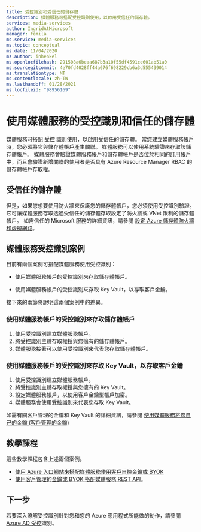 ```yaml
---
title: 受控識別和受信任的儲存體
description: 媒體服務可搭配受控識別使用，以啟用受信任的儲存體。
services: media-services
author: IngridAtMicrosoft
manager: femila
ms.service: media-services
ms.topic: conceptual
ms.date: 11/04/2020
ms.author: inhenkel
ms.openlocfilehash: 291508a6beaa687b3a10f55df4591ce601ab51a0
ms.sourcegitcommit: 4e70fd4028ff44a676f698229cb6a3d555439014
ms.translationtype: MT
ms.contentlocale: zh-TW
ms.lasthandoff: 01/28/2021
ms.locfileid: "98956169"
---
```

# <a name="managed-identities-and-trusted-storage-with-media-services"></a>使用媒體服務的受控識別和信任的儲存體

媒體服務可搭配 [受控](../../active-directory/managed-identities-azure-resources/overview.md) 識別使用，以啟用受信任的儲存體。 當您建立媒體服務帳戶時，您必須將它與儲存體帳戶產生關聯。 媒體服務可以使用系統驗證來存取該儲存體帳戶。 媒體服務會驗證媒體服務帳戶和儲存體帳戶是否位於相同的訂用帳戶中，而且會驗證新增關聯的使用者是否具有 Azure Resource Manager RBAC 的儲存體帳戶存取權。

## <a name="trusted-storage"></a>受信任的儲存體

但是，如果您想要使用防火牆來保護您的儲存體帳戶，您必須使用受控識別驗證。 它可讓媒體服務存取透過受信任的儲存體存取設定了防火牆或 VNet 限制的儲存體帳戶。  如需信任的 Microsoft 服務的詳細資訊，請參閱 [設定 Azure 儲存體防火牆和虛擬網路](../../storage/common/storage-network-security.md#trusted-microsoft-services)。

## <a name="media-services-managed-identity-scenarios"></a>媒體服務受控識別案例

目前有兩個案例可搭配媒體服務使用受控識別：

- 使用媒體服務帳戶的受控識別來存取儲存體帳戶。

- 使用媒體服務帳戶的受控識別來存取 Key Vault，以存取客戶金鑰。

接下來的兩節將說明這兩個案例中的差異。

### <a name="use-the-managed-identity-of-the-media-services-account-to-access-storage-accounts"></a>使用媒體服務帳戶的受控識別來存取儲存體帳戶

1. 使用受控識別建立媒體服務帳戶。
1. 將受控識別主體存取權授與您擁有的儲存體帳戶。
1. 媒體服務接著可以使用受控識別來代表您存取儲存體帳戶。

### <a name="use-the-managed-identity-of-the-media-services-account-to-access-key-vault-to-access-customer-keys"></a>使用媒體服務帳戶的受控識別來存取 Key Vault，以存取客戶金鑰

1. 使用受控識別建立媒體服務帳戶。
1. 將受控識別主體存取權授與您擁有的 Key Vault。
1. 設定媒體服務帳戶，以使用客戶金鑰型帳戶加密。
1. 媒體服務會使用受控識別來代表您存取 Key Vault。

如需有關客戶管理的金鑰和 Key Vault 的詳細資訊，請參閱 [使用媒體服務將您自己的金鑰 (客戶管理的金鑰) ](concept-use-customer-managed-keys-byok.md)

## <a name="tutorials"></a>教學課程

這些教學課程包含上述兩個案例。

- [使用 Azure 入口網站來搭配媒體服務使用客戶自控金鑰或 BYOK](tutorial-byok-portal.md)
- [使用客戶管理的金鑰或 BYOK 搭配媒體服務 REST API](tutorial-byok-postman.md)。

## <a name="next-steps"></a>下一步

若要深入瞭解受控識別針對您和您的 Azure 應用程式所能做的動作，請參閱 [Azure AD 受控](../../active-directory/managed-identities-azure-resources/overview.md)識別。